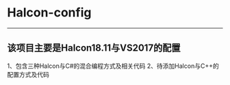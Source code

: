 # Halcon-config
-----------------------
该项目主要是Halcon18.11与VS2017的配置
--------------------------------
1、包含三种Halcon与C#的混合编程方式及相关代码
2、待添加Halcon与C++的配置方式及代码
